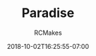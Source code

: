 ---
title: "Paradise"
date: 2018-10-02T16:25:55-07:00
draft: true
author: "RCMakes"
client: "RCMakes"
youtubeURL: "4nUhPx5jcR8"
videoName: "Paradise at RCMakes"
videoDescription: "Montage video of different tools in shop with a hula doll."
iframe: '<iframe width="560" height="315" src="https://www.youtube.com/embed/4nUhPx5jcR8" frameborder="0" allow="autoplay; encrypted-media" allowfullscreen></iframe>'
embedLink: "https://www.youtube.com/embed/4nUhPx5jcR8"
---